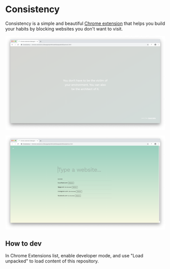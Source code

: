# Consistency

Consistency is a simple and beautiful [Chrome extension](https://chrome.google.com/webstore/detail/consistency/lnlkeagaboibogkmlokbhmjhdglokgdn) that helps you build your habits by blocking websites you don't want to visit.

![screenshot](screen-1.png)

![screenshot 2](screen-2.png)

## How to dev

In Chrome Extensions list, enable developer mode, and use "Load unpacked" to load content of this repository.